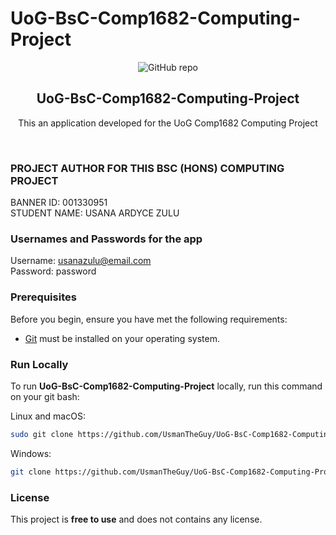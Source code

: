 # UoG-BsC-Comp1682-Computing-Project
<div align="center">
  
  ![GitHub repo](https://github.com/UsmanTheGuy/UoG-BsC-Comp1682-Computing-Project)
  <br />
  

  <h2 align="center"> UoG-BsC-Comp1682-Computing-Project </h2>

 This an application developed for the UoG Comp1682 Computing Project

</div>

<br />

### PROJECT AUTHOR FOR THIS BSC (HONS) COMPUTING PROJECT
BANNER ID: 001330951 <br />
STUDENT NAME: USANA ARDYCE ZULU


### Usernames and Passwords for the app

Username: usanazulu@email.com <br />
Password: password


### Prerequisites

Before you begin, ensure you have met the following requirements:

* [Git](https://git-scm.com/downloads "Download Git") must be installed on your operating system.

### Run Locally

To run **UoG-BsC-Comp1682-Computing-Project** locally, run this command on your git bash:

Linux and macOS:

```bash
sudo git clone https://github.com/UsmanTheGuy/UoG-BsC-Comp1682-Computing-Project.git
```

Windows:

```bash
git clone https://github.com/UsmanTheGuy/UoG-BsC-Comp1682-Computing-Project.git
```

### License
This project is **free to use** and does not contains any license.
